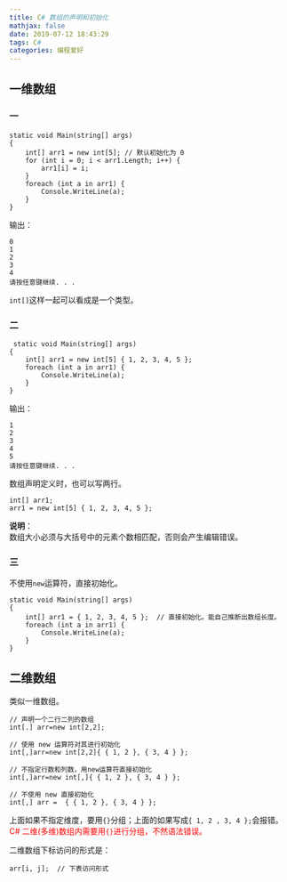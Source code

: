 ```yaml
---
title: C# 数组的声明和初始化
mathjax: false
date: 2019-07-12 18:43:29
tags: C#
categories: 编程爱好
---
```


## 一维数组

### 一

```Csharp
static void Main(string[] args)
{
    int[] arr1 = new int[5]; // 默认初始化为 0
    for (int i = 0; i < arr1.Length; i++) {
        arr1[i] = i;
    }
    foreach (int a in arr1) {
        Console.WriteLine(a);
    }
}
```
<!--more-->

输出：

```Csharp
0
1
2
3
4
请按任意键继续. . .
```

`int[]`这样一起可以看成是一个类型。

### 二

```Csharp
 static void Main(string[] args)
{
    int[] arr1 = new int[5] { 1, 2, 3, 4, 5 };
    foreach (int a in arr1) {
        Console.WriteLine(a);
    }
}

```
输出：
```Csharp
1
2
3
4
5
请按任意键继续. . .
```
数组声明定义时，也可以写两行。

```Csharp
int[] arr1;
arr1 = new int[5] { 1, 2, 3, 4, 5 };
```

**说明**：   
数组大小必须与大括号中的元素个数相匹配，否则会产生编辑错误。

### 三

不使用`new`运算符，直接初始化。

```Csharp
static void Main(string[] args)
{
    int[] arr1 = { 1, 2, 3, 4, 5 };  // 直接初始化。能自己推断出数组长度。
    foreach (int a in arr1) {
        Console.WriteLine(a);
    }
}
```

## 二维数组

类似一维数组。

```Csharp
// 声明一个二行二列的数组
int[.] arr=new int[2,2]; 
```
```Csharp
// 使用 new 运算符对其进行初始化
int[,]arr=new int[2,2]{ { 1, 2 }, { 3, 4 } };
```
```Csharp
// 不指定行数和列数，用new运算符直接初始化
int[,]arr=new int[,]{ { 1, 2 }, { 3, 4 } };
```
```Csharp
// 不使用 new 直接初始化
int[,] arr =  { { 1, 2 }, { 3, 4 } };
```
上面如果不指定维度，要用`{}`分组；上面的如果写成`{ 1, 2 , 3, 4 };`会报错。<span style="color:red">C# 二维(多维)数组内需要用`{}`进行分组，不然语法错误。</span>


二维数组下标访问的形式是：

```CSharp
arr[i, j];  // 下表访问形式
```
<!--
<hr/>
<span style="color:gray;font-size:12px">
参考：
1.[link-01]()
2.[link-02]()
3.[link-03]()
4.[link-04]()
5.[link-05]()
</span>
-->